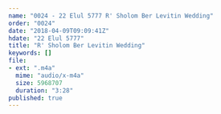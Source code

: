 ```yaml
---
name: "0024 - 22 Elul 5777 R' Sholom Ber Levitin Wedding"
order: "0024"
date: "2018-04-09T09:09:41Z"
hdate: "22 Elul 5777"
title: "R' Sholom Ber Levitin Wedding"
keywords: []
file:
- ext: ".m4a"
  mime: "audio/x-m4a"
  size: 5968707
  duration: "3:28"
published: true
---
```


